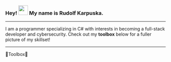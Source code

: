 ### Hey! <img src="https://media.tenor.com/Wx9IEmZZXSoAAAAi/hi.gif" width="30px">  My name is Rudolf Karpuska.

---

I am a programmer specializing in C# with interests in becoming a full-stack developer and cybersecurity.
Check out my **toolbox** below for a fuller picture of my skillset!

---

🧰Toolbox🧰



<!--
**RudolfKay/RudolfKay** is a ✨ _special_ ✨ repository because its `README.md` (this file) appears on your GitHub profile.

Here are some ideas to get you started:

- 🔭 I’m currently working on ...
- 🌱 I’m currently learning ...
- 👯 I’m looking to collaborate on ...
- 🤔 I’m looking for help with ...
- 💬 Ask me about ...
- 📫 How to reach me: ...
- 😄 Pronouns: ...
- ⚡ Fun fact: ...
-->
